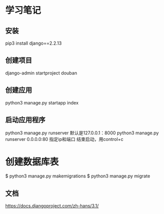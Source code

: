 # 学习笔记
## 安装
pip3 install django==2.2.13

## 创建项目
django-admin startproject douban
## 创建应用
python3 manage.py startapp index
## 启动应用程序
python3 manage.py runserver
默认是127.0.0.1：8000
python3 manage.py runserver 0.0.0.0:80  指定ip和端口
结束启动，用control+c
# 创建数据库表
$ python3 manage.py makemigrations 
$ python3 manage.py migrate

## 文档
https://docs.djangoproject.com/zh-hans/3.1/